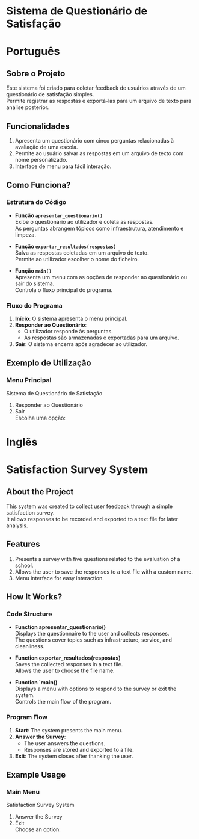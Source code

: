 # Sistema de Questionário de Satisfação
# Português
## Sobre o Projeto
Este sistema foi criado para coletar feedback de usuários através de um questionário de satisfação simples.  
Permite registrar as respostas e exportá-las para um arquivo de texto para análise posterior.

## Funcionalidades
1. Apresenta um questionário com cinco perguntas relacionadas à avaliação de uma escola.
2. Permite ao usuário salvar as respostas em um arquivo de texto com nome personalizado.
3. Interface de menu para fácil interação.

## Como Funciona?

### Estrutura do Código
- **Função `apresentar_questionario()`**  
  Exibe o questionário ao utilizador e coleta as respostas.  
  As perguntas abrangem tópicos como infraestrutura, atendimento e limpeza.

- **Função `exportar_resultados(respostas)`**  
  Salva as respostas coletadas em um arquivo de texto.  
  Permite ao utilizador escolher o nome do ficheiro.

- **Função `main()`**  
  Apresenta um menu com as opções de responder ao questionário ou sair do sistema.  
  Controla o fluxo principal do programa.

### Fluxo do Programa
1. **Início**: O sistema apresenta o menu principal.
2. **Responder ao Questionário**:  
   - O utilizador responde às perguntas.  
   - As respostas são armazenadas e exportadas para um arquivo.
3. **Sair**: O sistema encerra após agradecer ao utilizador.

## Exemplo de Utilização

### Menu Principal

Sistema de Questionário de Satisfação  
1. Responder ao Questionário  
2. Sair  
Escolha uma opção:
# Inglês 

# Satisfaction Survey System

## About the Project
This system was created to collect user feedback through a simple satisfaction survey.  
It allows responses to be recorded and exported to a text file for later analysis.

## Features
1. Presents a survey with five questions related to the evaluation of a school.
2. Allows the user to save the responses to a text file with a custom name.
3. Menu interface for easy interaction.

## How It Works?

### Code Structure
- **Function apresentar_questionario()**  
  Displays the questionnaire to the user and collects responses.  
  The questions cover topics such as infrastructure, service, and cleanliness.

- **Function exportar_resultados(respostas)**  
  Saves the collected responses in a text file.  
  Allows the user to choose the file name.

- **Function `main()**  
  Displays a menu with options to respond to the survey or exit the system.  
  Controls the main flow of the program.

### Program Flow
1. **Start**: The system presents the main menu.
2. **Answer the Survey**:  
   - The user answers the questions.  
   - Responses are stored and exported to a file.
3. **Exit**: The system closes after thanking the user.

## Example Usage

### Main Menu

Satisfaction Survey System  
1. Answer the Survey  
2. Exit  
Choose an option:
